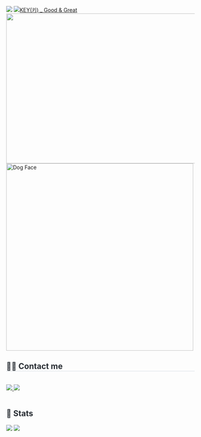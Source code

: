 <a href="https://hits.seeyoufarm.com"><img src="https://hits.seeyoufarm.com/api/count/incr/badge.svg?url=https%3A%2F%2Fgithub.com%2Fmyeongbogyeong%2Fhit-counter&count_bg=%2383A1C7&title_bg=%23846F7A&icon=datadog.svg&icon_color=%23E7E7E7&title=visiter&edge_flat=false"/></a>
[![KEY(키) _ Good & Great](http://img.youtube.com/vi/ZYHBKvNUmk0/maxresdefault.jpg)](https://youtu.be/ZYHBKvNUmk0?si=c1Xboj0TemvihBiy)
<img src="https://img1.daumcdn.net/thumb/R1280x0/?scode=mtistory2&fname=https%3A%2F%2Fblog.kakaocdn.net%2Fdn%2F0Gykc%2FbtsLGlD3ekY%2FRlmbcNNKZ2IjgONnl5XXpk%2Fimg.jpg"  width="1000" height="400"/>
<img src="https://raw.githubusercontent.com/Tarikul-Islam-Anik/Animated-Fluent-Emojis/master/Emojis/Animals/Dog%20Face.png" alt="Dog Face" width="500" height="500" />
 <div style=●(#" style="color:white; font-size:10px; text-shadow:1px 1px 1px #97A9B9; text-decoration:none;) ●(#" style="color:white; font-size:15px; text-shadow:1px 1px 1px #97A9B9; text-decoration:none;) 뭐 어떻게 할 수 있는거지(#" style="text-decoration:none; color:black; background:white; border-radius:20px; line-height:1.3; padding:6.5px; display: inline-block; box-shadow: 1px 1px 1px #97A9B9;)>

   </div>
   <div style="text-align: left;">
   <h2 style="border-bottom: 1px solid #d8dee4; color: #282d33;"> 🧑‍💻 Contact me </h2> <br> 
   <div style="text-align: left;"> <a href=https://velog.io/@hktysh/posts> <img src="https://img.shields.io/badge/Velog-20C997?style=for-the-badge&logo=Velog&logoColor=white&link=https://velog.io/@hktysh/posts"> </a>
        <a href=mailto:hktysh@nextrunners.co.kr> <img src="https://img.shields.io/badge/Gmail-EA4335?style=for-the-badge&logo=Gmail&logoColor=white&link=mailto:hktysh@nextrunners.co.kr"> </a>
         </div>  <br> 
   <div style="text-align: left;">  </div> 
   </div>
   <div style="text-align: left;"> 
   <h2 style="border-bottom: 1px solid #; color: #282d33;"> 🏅 Stats </h2> 
       <div style="text-align: left;"> 
             <img src="https://github-readme-stats.vercel.app/api/top-langs/?username=YSH1214&layout=compact&hide=javascript,css,scss&langs_count=8"/>
<img src=https://github-readme-stats.vercel.app/api?username=myeongbogyeong&show_icons=true
         /> </div> 
   </div>

  
